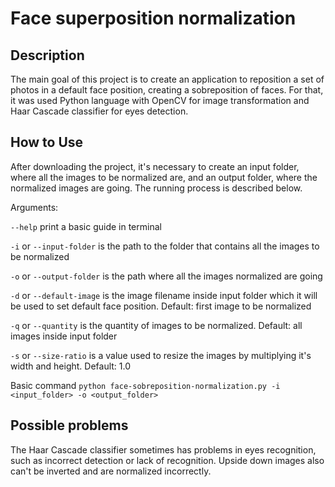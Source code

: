 # Face superposition normalization

## Description

The main goal of this project is to create an application to reposition a set of photos in a default face position, creating a sobreposition of faces. For that, it was used Python language with OpenCV for image transformation and Haar Cascade classifier for eyes detection.

## How to Use

After downloading the project, it's necessary to create an input folder, where all the images to be normalized are, and an output folder, where
the normalized images are going. The running process is described below.

Arguments:

`--help` print a basic guide in terminal

`-i` or `--input-folder` is the path to the folder that contains all the images to be normalized

`-o` or `--output-folder` is the path where all the images normalized are going

`-d` or `--default-image` is the image filename inside input folder which it will be used to set default face position. Default: first image to be normalized

`-q` or `--quantity` is the quantity of images to be normalized. Default: all images inside input folder

`-s` or `--size-ratio` is a value used to resize the images by multiplying it's width and height. Default: 1.0

Basic command `python face-sobreposition-normalization.py -i <input_folder> -o <output_folder>`

## Possible problems

The Haar Cascade classifier sometimes has problems in eyes recognition, such as incorrect detection or lack of recognition. Upside down images also can't be inverted and are normalized incorrectly.

